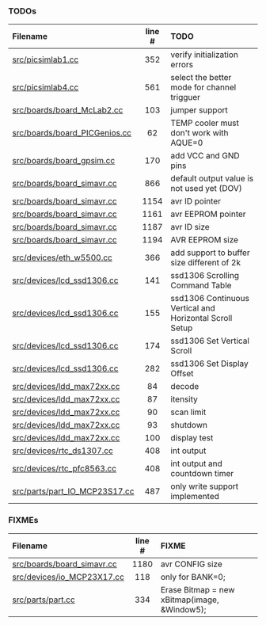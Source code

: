 ### TODOs
| Filename | line # | TODO
|:------|:------:|:------
| [src/picsimlab1.cc](src/picsimlab1.cc#L352) | 352 | verify initialization errors
| [src/picsimlab4.cc](src/picsimlab4.cc#L561) | 561 | select the better mode for channel trigguer
| [src/boards/board_McLab2.cc](src/boards/board_McLab2.cc#L103) | 103 | jumper support
| [src/boards/board_PICGenios.cc](src/boards/board_PICGenios.cc#L62) | 62 | TEMP cooler must don't work with AQUE=0
| [src/boards/board_gpsim.cc](src/boards/board_gpsim.cc#L170) | 170 | add VCC and GND pins
| [src/boards/board_simavr.cc](src/boards/board_simavr.cc#L866) | 866 | default output value is not used yet (DOV)
| [src/boards/board_simavr.cc](src/boards/board_simavr.cc#L1154) | 1154 | avr ID pointer
| [src/boards/board_simavr.cc](src/boards/board_simavr.cc#L1161) | 1161 | avr EEPROM pointer
| [src/boards/board_simavr.cc](src/boards/board_simavr.cc#L1187) | 1187 | avr ID size
| [src/boards/board_simavr.cc](src/boards/board_simavr.cc#L1194) | 1194 | AVR EEPROM size
| [src/devices/eth_w5500.cc](src/devices/eth_w5500.cc#L366) | 366 | add support to buffer size different of 2k
| [src/devices/lcd_ssd1306.cc](src/devices/lcd_ssd1306.cc#L141) | 141 | ssd1306 Scrolling Command Table
| [src/devices/lcd_ssd1306.cc](src/devices/lcd_ssd1306.cc#L155) | 155 | ssd1306 Continuous Vertical and Horizontal Scroll Setup
| [src/devices/lcd_ssd1306.cc](src/devices/lcd_ssd1306.cc#L174) | 174 | ssd1306 Set Vertical Scroll
| [src/devices/lcd_ssd1306.cc](src/devices/lcd_ssd1306.cc#L282) | 282 | ssd1306 Set Display Offset
| [src/devices/ldd_max72xx.cc](src/devices/ldd_max72xx.cc#L84) | 84 | decode
| [src/devices/ldd_max72xx.cc](src/devices/ldd_max72xx.cc#L87) | 87 | itensity
| [src/devices/ldd_max72xx.cc](src/devices/ldd_max72xx.cc#L90) | 90 | scan limit
| [src/devices/ldd_max72xx.cc](src/devices/ldd_max72xx.cc#L93) | 93 | shutdown
| [src/devices/ldd_max72xx.cc](src/devices/ldd_max72xx.cc#L100) | 100 | display test
| [src/devices/rtc_ds1307.cc](src/devices/rtc_ds1307.cc#L408) | 408 | int output
| [src/devices/rtc_pfc8563.cc](src/devices/rtc_pfc8563.cc#L408) | 408 | int output and countdown timer
| [src/parts/part_IO_MCP23S17.cc](src/parts/part_IO_MCP23S17.cc#L487) | 487 | only write support implemented

### FIXMEs
| Filename | line # | FIXME
|:------|:------:|:------
| [src/boards/board_simavr.cc](src/boards/board_simavr.cc#L1180) | 1180 | avr CONFIG size
| [src/devices/io_MCP23X17.cc](src/devices/io_MCP23X17.cc#L118) | 118 | only for BANK=0;
| [src/parts/part.cc](src/parts/part.cc#L334) | 334 | Erase  Bitmap = new xBitmap(image, &Window5);
